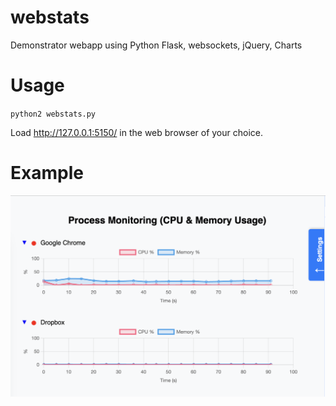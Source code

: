 # webstats
Demonstrator webapp using Python Flask, websockets, jQuery, Charts

# Usage

`python2 webstats.py`

Load http://127.0.0.1:5150/ in the web browser of your choice.

# Example

![Screenshot](screenshot.png)
